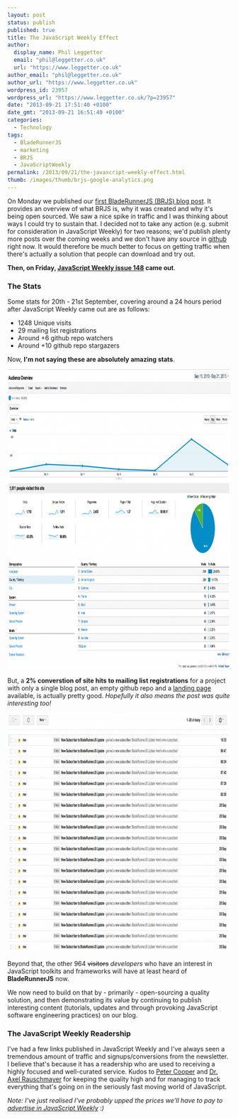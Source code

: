 ```yaml
---
layout: post
status: publish
published: true
title: The JavaScript Weekly Effect
author:
  display_name: Phil Leggetter
  email: "phil@leggetter.co.uk"
  url: "https://www.leggetter.co.uk"
author_email: "phil@leggetter.co.uk"
author_url: "https://www.leggetter.co.uk"
wordpress_id: 23957
wordpress_url: "https://www.leggetter.co.uk/?p=23957"
date: "2013-09-21 17:51:40 +0100"
date_gmt: "2013-09-21 16:51:40 +0100"
categories:
  - Technology
tags:
  - BladeRunnerJS
  - marketing
  - BRJS
  - JavaScriptWeekly
permalink: /2013/09/21/the-javascript-weekly-effect.html
thumb: /images/thumb/brjs-google-analytics.png
---
```


<p>On Monday we published our <a href="http://bladerunnerjs.org/2013/09/16/introducing-bladerunnerjs/">first BladeRunnerJS (BRJS) blog post</a>. It provides an overview of what BRJS is, why it was created and why it's being open sourced. We saw a nice spike in traffic and I was thinking about ways I could try to sustain that. I decided not to take any action (e.g. submit for consideration in JavaScript Weekly) for two reasons; we'd publish plenty more posts over the coming weeks and we don't have any source in <a href="https://github.com/bladerunnerjs/brjs">github</a> right now. It would therefore be much better to focus on getting traffic when there's actually a solution that people can download and try out.</p>

<p><strong>Then, on Friday, <a href="http://javascriptweekly.com/archive/148.html">JavaScript Weekly issue 148</a> came out</strong>.</p>
<h3>The Stats</h3>
<p>Some stats for 20th - 21st September, covering around a 24 hours period after JavaScript Weekly came out are as follows:</p>
<ul>
<li>1248 Unique visits</li>
<li>29 mailing list registrations</li>
<li>Around +6 github repo watchers</li>
<li>Around +10 github repo stargazers</li>
</ul>
<p>Now, <strong>I'm not saying these are absolutely amazing stats</strong>.</p>
<p><img src="/wp-content/uploads/2013/09/brjs-google-analytics-1024x675.png" alt="BRJS Google Analytics" width="1024" height="675" class="aligncenter size-large wp-image-23958" /></p>
<p>But, a <strong>2% converstion of site hits to mailing list registrations</strong> for a project with only a single blog post, an empty github repo and a <a href="http://bladerunnerjs.org">landing page</a> available, is actually pretty good. <em>Hopefully it also means the post was quite interesting too!</em></p>
<p><img src="/wp-content/uploads/2013/09/brjs-mailchimp-emails-1024x538.png" alt="BRJS signup notifications" width="1024" height="538" class="aligncenter size-large wp-image-23959" /></p>
<p>Beyond that, the other 964 <span style="text-decoration: line-through">visitors</span> <em>developers</em> who have an interest in JavaScript toolkits and frameworks will have at least heard of <strong>BladeRunnerJS</strong> now.</p>
<p>We now need to build on that by - primarily - open-sourcing a quality solution, and then demonstrating its value by continuing to publish interesting content (tutorials, updates and through provoking JavaScript software engineering practices) on our blog.</p>
<h3>The JavaScript Weekly Readership</h3>
<p>I've had a few links published in JavaScript Weekly and I've always seen a tremendous amount of traffic and signups/conversions from the newsletter. I believe that's because it has a readership who are used to receiving a highly focused and well-curated service. Kudos to <a href="http://peterc.org/">Peter Cooper</a> and <a href="http://www.2ality.com/">Dr. Axel Rauschmayer</a> for keeping the quality high and for managing to track everything that's going on in the seriously fast moving world of JavaScript.</p>
<p><em>Note: I've just realised I've probably upped the prices we'll have to pay to <a href="https://cooperpress.com/mediakit2013.pdf">advertise in JavaScript Weekly</a> :)</em></p>
